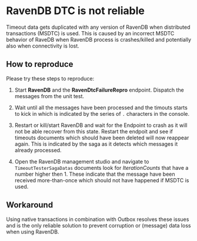 
# RavenDB DTC is not reliable

Timeout data gets duplicated with any version of RavenDB when distributed transactions (MSDTC) is used. This is caused by an incorrect MSDTC behavior of RaveDB when RavenDB process is crashes/killed and potentially also when connectivity is lost.

## How to reproduce

Please try these steps to reproduce:

1. Start **RavenDB** and the **RavenDtcFailureRepro** endpoint. Dispatch the messages from the unit test.
   
2. Wait until all the messages have been processed and the timouts starts to kick in which is indicated by the series of `.` characters in the console.
   
3. Restart or kill/start RavenDB and wait for the Endpoint to crash as it will not be able recover from this state. Restart the endpoit and see if timeouts documents which should have been deleted will now reappear again. This is indicated by the saga as it detects which messages it already processed.
   
4. Open the RavenDB management studio and navigate to `TimeoutTesterSagaDatas` documents look for *IterationCounts* that have a number higher then 1. These indicate that the message have been received more-than-once which should not have happened if MSDTC is used.

## Workaround

Using native transactions in combination with Outbox resolves these issues and is the only reliable solution to prevent corruption or (message) data loss when using RavenDB.
